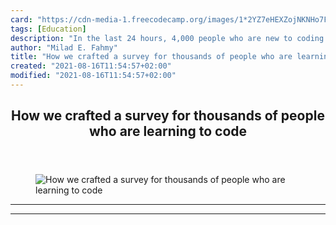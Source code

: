 ```yaml
---
card: "https://cdn-media-1.freecodecamp.org/images/1*2YZ7eHEXZojNKNHo7FMjtA.jpeg"
tags: [Education]
description: "In the last 24 hours, 4,000 people who are new to coding have"
author: "Milad E. Fahmy"
title: "How we crafted a survey for thousands of people who are learning to code"
created: "2021-08-16T11:54:57+02:00"
modified: "2021-08-16T11:54:57+02:00"
---
```

<div class="site-wrapper">
<main id="site-main" class="site-main outer">
<div class="inner">
<article class="post-full post tag-education tag-technology tag-design tag-social-media tag-startup ">
<header class="post-full-header">
<h1 class="post-full-title">How we crafted a survey for thousands of people who are learning to code</h1>
</header>
<figure class="post-full-image">
<picture>
<source media="(max-width: 700px)" sizes="1px" srcset="data:image/gif;base64,R0lGODlhAQABAIAAAAAAAP///yH5BAEAAAAALAAAAAABAAEAAAIBRAA7 1w">
<source media="(min-width: 701px)" sizes="(max-width: 800px) 400px,
(max-width: 1170px) 700px,
1400px" srcset="https://cdn-media-1.freecodecamp.org/images/1*2YZ7eHEXZojNKNHo7FMjtA.jpeg 300w,
https://cdn-media-1.freecodecamp.org/images/1*2YZ7eHEXZojNKNHo7FMjtA.jpeg 600w,
https://cdn-media-1.freecodecamp.org/images/1*2YZ7eHEXZojNKNHo7FMjtA.jpeg 1000w,
https://cdn-media-1.freecodecamp.org/images/1*2YZ7eHEXZojNKNHo7FMjtA.jpeg 2000w">
<img onerror="this.style.display='none'" src="https://cdn-media-1.freecodecamp.org/images/1*2YZ7eHEXZojNKNHo7FMjtA.jpeg" alt="How we crafted a survey for thousands of people who are learning to code">
</picture>
</figure>
<section class="post-full-content">
<div class="post-content">
</div>
<hr>
<hr>
</section>
</article>
</div>
</main>
</div>
<!-- Google Tag Manager (noscript) -->
<!-- End Google Tag Manager (noscript) -->
